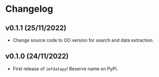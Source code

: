 # Changelog

<!--next-version-placeholder-->

## v0.1.1 (25/11/2022)

- Change source code to OO version for search and data extraction.

## v0.1.0 (24/11/2022)

- First release of `imfdatapy`! Reserve name on PyPi.